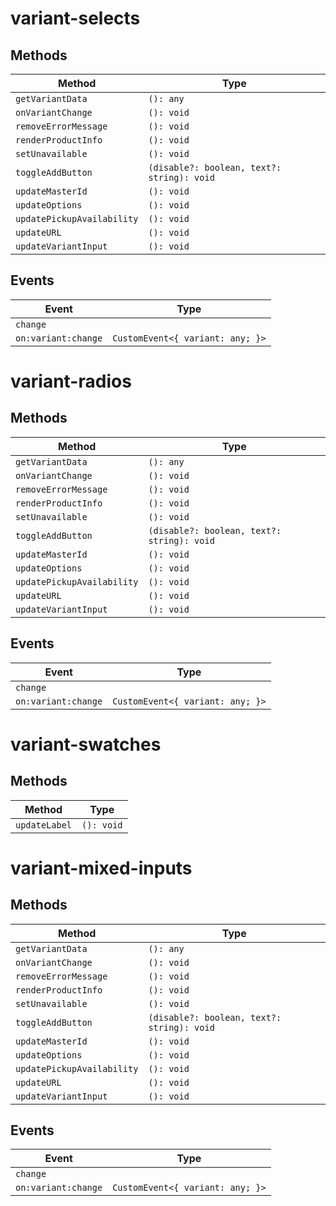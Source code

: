 # variant-selects

## Methods

| Method                     | Type                                       |
|----------------------------|--------------------------------------------|
| `getVariantData`           | `(): any`                                  |
| `onVariantChange`          | `(): void`                                 |
| `removeErrorMessage`       | `(): void`                                 |
| `renderProductInfo`        | `(): void`                                 |
| `setUnavailable`           | `(): void`                                 |
| `toggleAddButton`          | `(disable?: boolean, text?: string): void` |
| `updateMasterId`           | `(): void`                                 |
| `updateOptions`            | `(): void`                                 |
| `updatePickupAvailability` | `(): void`                                 |
| `updateURL`                | `(): void`                                 |
| `updateVariantInput`       | `(): void`                                 |

## Events

| Event               | Type                             |
|---------------------|----------------------------------|
| `change`            |                                  |
| `on:variant:change` | `CustomEvent<{ variant: any; }>` |


# variant-radios

## Methods

| Method                     | Type                                       |
|----------------------------|--------------------------------------------|
| `getVariantData`           | `(): any`                                  |
| `onVariantChange`          | `(): void`                                 |
| `removeErrorMessage`       | `(): void`                                 |
| `renderProductInfo`        | `(): void`                                 |
| `setUnavailable`           | `(): void`                                 |
| `toggleAddButton`          | `(disable?: boolean, text?: string): void` |
| `updateMasterId`           | `(): void`                                 |
| `updateOptions`            | `(): void`                                 |
| `updatePickupAvailability` | `(): void`                                 |
| `updateURL`                | `(): void`                                 |
| `updateVariantInput`       | `(): void`                                 |

## Events

| Event               | Type                             |
|---------------------|----------------------------------|
| `change`            |                                  |
| `on:variant:change` | `CustomEvent<{ variant: any; }>` |


# variant-swatches

## Methods

| Method        | Type       |
|---------------|------------|
| `updateLabel` | `(): void` |


# variant-mixed-inputs

## Methods

| Method                     | Type                                       |
|----------------------------|--------------------------------------------|
| `getVariantData`           | `(): any`                                  |
| `onVariantChange`          | `(): void`                                 |
| `removeErrorMessage`       | `(): void`                                 |
| `renderProductInfo`        | `(): void`                                 |
| `setUnavailable`           | `(): void`                                 |
| `toggleAddButton`          | `(disable?: boolean, text?: string): void` |
| `updateMasterId`           | `(): void`                                 |
| `updateOptions`            | `(): void`                                 |
| `updatePickupAvailability` | `(): void`                                 |
| `updateURL`                | `(): void`                                 |
| `updateVariantInput`       | `(): void`                                 |

## Events

| Event               | Type                             |
|---------------------|----------------------------------|
| `change`            |                                  |
| `on:variant:change` | `CustomEvent<{ variant: any; }>` |
